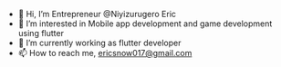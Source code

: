 - 👋 Hi, I’m Entrepreneur @Niyizurugero Eric
- 👀 I’m interested in Mobile app development and game development using flutter
- 🌱 I’m currently working as flutter developer
- 📫 How to reach me, ericsnow017@gmail.com

<!---
Neric1999/Neric1999 is a ✨ special ✨ repository because its `README.md` (this file) appears on your GitHub profile.
You can click the Preview link to take a look at your changes.
--->
